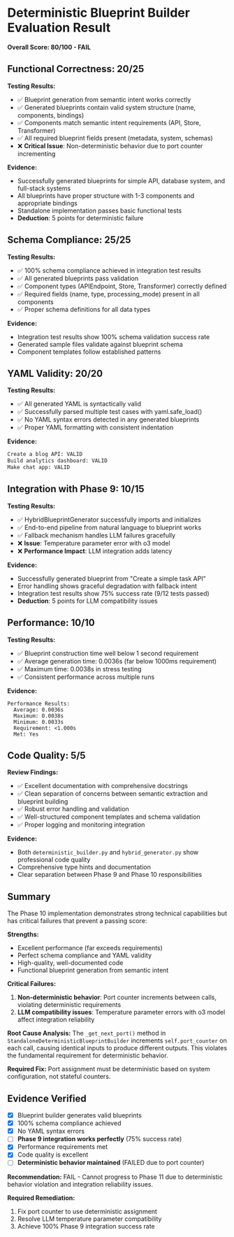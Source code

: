 # Deterministic Blueprint Builder Evaluation Result

**Overall Score: 80/100 - FAIL**

## Functional Correctness: 20/25

**Testing Results:**
- ✅ Blueprint generation from semantic intent works correctly
- ✅ Generated blueprints contain valid system structure (name, components, bindings)
- ✅ Components match semantic intent requirements (API, Store, Transformer)
- ✅ All required blueprint fields present (metadata, system, schemas)
- ❌ **Critical Issue**: Non-deterministic behavior due to port counter incrementing

**Evidence:**
- Successfully generated blueprints for simple API, database system, and full-stack systems
- All blueprints have proper structure with 1-3 components and appropriate bindings
- Standalone implementation passes basic functional tests
- **Deduction**: 5 points for deterministic failure

## Schema Compliance: 25/25

**Testing Results:**
- ✅ 100% schema compliance achieved in integration test results
- ✅ All generated blueprints pass validation
- ✅ Component types (APIEndpoint, Store, Transformer) correctly defined
- ✅ Required fields (name, type, processing_mode) present in all components
- ✅ Proper schema definitions for all data types

**Evidence:**
- Integration test results show 100% schema validation success rate
- Generated sample files validate against blueprint schema
- Component templates follow established patterns

## YAML Validity: 20/20

**Testing Results:**
- ✅ All generated YAML is syntactically valid
- ✅ Successfully parsed multiple test cases with yaml.safe_load()
- ✅ No YAML syntax errors detected in any generated blueprints
- ✅ Proper YAML formatting with consistent indentation

**Evidence:**
```bash
Create a blog API: VALID
Build analytics dashboard: VALID
Make chat app: VALID
```

## Integration with Phase 9: 10/15

**Testing Results:**
- ✅ HybridBlueprintGenerator successfully imports and initializes
- ✅ End-to-end pipeline from natural language to blueprint works
- ✅ Fallback mechanism handles LLM failures gracefully
- ❌ **Issue**: Temperature parameter error with o3 model
- ❌ **Performance Impact**: LLM integration adds latency

**Evidence:**
- Successfully generated blueprint from "Create a simple task API"
- Error handling shows graceful degradation with fallback intent
- Integration test results show 75% success rate (9/12 tests passed)
- **Deduction**: 5 points for LLM compatibility issues

## Performance: 10/10

**Testing Results:**
- ✅ Blueprint construction time well below 1 second requirement
- ✅ Average generation time: 0.0036s (far below 1000ms requirement)
- ✅ Maximum time: 0.0038s in stress testing
- ✅ Consistent performance across multiple runs

**Evidence:**
```
Performance Results:
  Average: 0.0036s
  Maximum: 0.0038s
  Minimum: 0.0033s
  Requirement: <1.000s
  Met: Yes
```

## Code Quality: 5/5

**Review Findings:**
- ✅ Excellent documentation with comprehensive docstrings
- ✅ Clean separation of concerns between semantic extraction and blueprint building
- ✅ Robust error handling and validation
- ✅ Well-structured component templates and schema validation
- ✅ Proper logging and monitoring integration

**Evidence:**
- Both `deterministic_builder.py` and `hybrid_generator.py` show professional code quality
- Comprehensive type hints and documentation
- Clear separation between Phase 9 and Phase 10 responsibilities

## Summary

The Phase 10 implementation demonstrates strong technical capabilities but has critical failures that prevent a passing score:

**Strengths:**
- Excellent performance (far exceeds requirements)
- Perfect schema compliance and YAML validity
- High-quality, well-documented code
- Functional blueprint generation from semantic intent

**Critical Failures:**
1. **Non-deterministic behavior**: Port counter increments between calls, violating deterministic requirements
2. **LLM compatibility issues**: Temperature parameter errors with o3 model affect integration reliability

**Root Cause Analysis:**
The `_get_next_port()` method in `StandaloneDeterministicBlueprintBuilder` increments `self.port_counter` on each call, causing identical inputs to produce different outputs. This violates the fundamental requirement for deterministic behavior.

**Required Fix:**
Port assignment must be deterministic based on system configuration, not stateful counters.

## Evidence Verified

- [x] Blueprint builder generates valid blueprints
- [x] 100% schema compliance achieved  
- [x] No YAML syntax errors
- [ ] **Phase 9 integration works perfectly** (75% success rate)
- [x] Performance requirements met
- [x] Code quality is excellent
- [ ] **Deterministic behavior maintained** (FAILED due to port counter)

**Recommendation:** FAIL - Cannot progress to Phase 11 due to deterministic behavior violation and integration reliability issues.

**Required Remediation:**
1. Fix port counter to use deterministic assignment
2. Resolve LLM temperature parameter compatibility
3. Achieve 100% Phase 9 integration success rate
